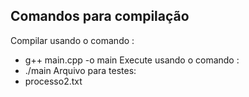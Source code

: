 ## Comandos para compilação

Compilar usando o comando : 
- g++ main.cpp -o main
Execute usando o comando : 
- ./main
Arquivo para testes: 
- processo2.txt 
